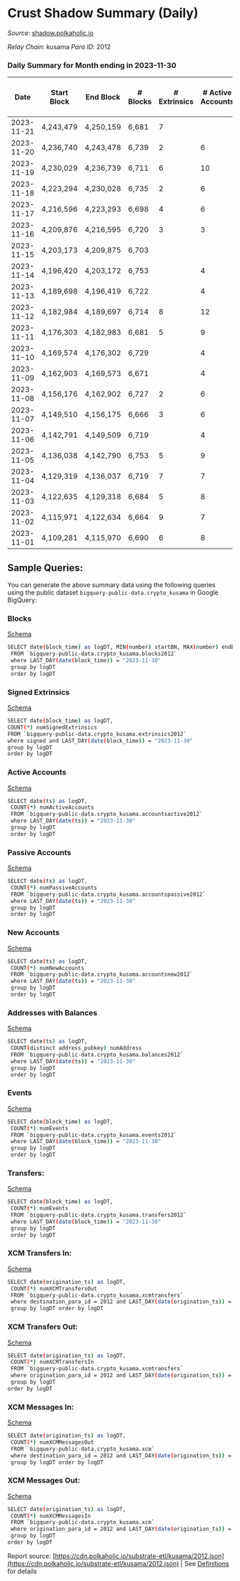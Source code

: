 # Crust Shadow Summary (Daily)

_Source_: [shadow.polkaholic.io](https://shadow.polkaholic.io)

*Relay Chain*: kusama
*Para ID*: 2012



### Daily Summary for Month ending in 2023-11-30


| Date    | Start Block | End Block | # Blocks | # Extrinsics | # Active Accounts | # Passive Accounts | # New Accounts | # Addresses | # Events  | # Transfers ($USD) | # XCM Transfers In ($USD) | # XCM Transfers Out ($USD) | # XCM In | # XCM Out | Issues |
|---------|-------------|-----------|----------|--------------|-------------------|--------------------|----------------|-------------|-----------|--------------------|---------------------------|----------------------------|----------|-----------|--------|
| 2023-11-21 | 4,243,479 | 4,250,159 | 6,681 | 7 |  |  |  |  | 12,670 | 6 ($353.93) |   |   |  |  |  |
| 2023-11-20 | 4,236,740 | 4,243,478 | 6,739 | 2 | 6 | 1 |  | 3,239 | 13,484 | 2 ($176.69) |   |   |  |  |  |
| 2023-11-19 | 4,230,029 | 4,236,739 | 6,711 | 6 | 10 | 2 |  | 3,239 | 13,361 | 6 ($324.92) |   | 2  | 1 | 2 |  |
| 2023-11-18 | 4,223,294 | 4,230,028 | 6,735 | 2 | 6 | 1 |  | 3,239 | 13,496 | 2 ($167.17) |   |   | 3 |  |  |
| 2023-11-17 | 4,216,596 | 4,223,293 | 6,698 | 4 | 6 | 1 |  | 3,239 | 13,434 | 4 ($221.19) |   |   | 4 |  |  |
| 2023-11-16 | 4,209,876 | 4,216,595 | 6,720 | 3 | 3 | 1 |  | 3,239 | 13,466 | 3 ($101.24) |   |   | 2 |  |  |
| 2023-11-15 | 4,203,173 | 4,209,875 | 6,703 |  |  |  |  | 3,239 | 13,408 |   |   |   |  |  |  |
| 2023-11-14 | 4,196,420 | 4,203,172 | 6,753 |  | 4 |  |  | 3,239 | 13,508 |   |   |   |  |  |  |
| 2023-11-13 | 4,189,698 | 4,196,419 | 6,722 |  | 4 |  |  | 3,239 | 13,447 |   |   |   |  |  |  |
| 2023-11-12 | 4,182,984 | 4,189,697 | 6,714 | 8 | 12 | 2 | 1 | 3,239 | 13,492 | 8 ($1,160.72) |   | 2 ($47.87) |  | 4 |  |
| 2023-11-11 | 4,176,303 | 4,182,983 | 6,681 | 5 | 9 | 1 |  | 3,239 | 13,405 | 5 ($178.74) | 1 ($561.13) | 2 ($90.19) | 1 | 2 |  |
| 2023-11-10 | 4,169,574 | 4,176,302 | 6,729 |  | 4 |  |  | 3,238 | 13,460 |   |   |   |  |  |  |
| 2023-11-09 | 4,162,903 | 4,169,573 | 6,671 |  | 4 |  |  | 3,238 | 13,344 |   |   |   |  |  |  |
| 2023-11-08 | 4,156,176 | 4,162,902 | 6,727 | 2 | 6 | 1 |  | 3,238 | 13,470 | 2 ($118.29) |   | 1 ($59.15) |  | 1 |  |
| 2023-11-07 | 4,149,510 | 4,156,175 | 6,666 | 3 | 6 | 2 | 1 | 3,238 | 13,356 | 3 ($58.16) |   |   |  |  |  |
| 2023-11-06 | 4,142,791 | 4,149,509 | 6,719 |  | 4 |  |  | 3,238 | 13,441 |   |   |   |  |  |  |
| 2023-11-05 | 4,136,038 | 4,142,790 | 6,753 | 5 | 9 | 2 | 1 | 3,238 | 13,546 | 5 ($561.43) |   | 1  |  | 3 |  |
| 2023-11-04 | 4,129,319 | 4,136,037 | 6,719 | 7 | 7 | 3 | 1 | 3,238 | 13,495 | 7 ($217.46) |   |   |  |  |  |
| 2023-11-03 | 4,122,635 | 4,129,318 | 6,684 | 5 | 8 | 3 | 1 | 3,238 | 13,407 | 5 ($1,727.40) |   |   |  |  |  |
| 2023-11-02 | 4,115,971 | 4,122,634 | 6,664 | 9 | 7 | 2 | 2 | 3,239 | 13,404 | 9 ($3,220.32) | 1 ($27.36) |   | 1 |  |  |
| 2023-11-01 | 4,109,281 | 4,115,970 | 6,690 | 6 | 8 | 2 | 1 | 3,238 | 13,425 | 5 ($130.72) | 1 ($56.96) |   | 1 |  |  |

## Sample Queries:
You can generate the above summary data using the following queries using the public dataset `bigquery-public-data.crypto_kusama` in Google BigQuery:


### Blocks 

[Schema](https://github.com/colorfulnotion/substrate-etl/blob/main/schema/blocks.json)

```bash
SELECT date(block_time) as logDT, MIN(number) startBN, MAX(number) endBN, COUNT(*) numBlocks 
 FROM `bigquery-public-data.crypto_kusama.blocks2012`  
 where LAST_DAY(date(block_time)) = "2023-11-30" 
 group by logDT 
 order by logDT
```

### Signed Extrinsics 

[Schema](https://github.com/colorfulnotion/substrate-etl/blob/main/schema/extrinsics.json)

```bash
SELECT date(block_time) as logDT, 
COUNT(*) numSignedExtrinsics 
FROM `bigquery-public-data.crypto_kusama.extrinsics2012`  
where signed and LAST_DAY(date(block_time)) = "2023-11-30" 
group by logDT 
order by logDT
```

### Active Accounts 

[Schema](https://github.com/colorfulnotion/substrate-etl/blob/main/schema/accountsactive.json)

```bash
SELECT date(ts) as logDT, 
 COUNT(*) numActiveAccounts 
 FROM `bigquery-public-data.crypto_kusama.accountsactive2012` 
 where LAST_DAY(date(ts)) = "2023-11-30" 
 group by logDT 
 order by logDT
```

### Passive Accounts 

[Schema](https://github.com/colorfulnotion/substrate-etl/blob/main/schema/accountspassive.json)

```bash
SELECT date(ts) as logDT, 
 COUNT(*) numPassiveAccounts 
 FROM `bigquery-public-data.crypto_kusama.accountspassive2012` 
 where LAST_DAY(date(ts)) = "2023-11-30" 
 group by logDT 
 order by logDT
```

### New Accounts 

[Schema](https://github.com/colorfulnotion/substrate-etl/blob/main/schema/accountsnew.json)

```bash
SELECT date(ts) as logDT, 
 COUNT(*) numNewAccounts 
 FROM `bigquery-public-data.crypto_kusama.accountsnew2012` 
 where LAST_DAY(date(ts)) = "2023-11-30" 
 group by logDT
 order by logDT
```

### Addresses with Balances 

[Schema](https://github.com/colorfulnotion/substrate-etl/blob/main/schema/balances.json)

```bash
SELECT date(ts) as logDT,
 COUNT(distinct address_pubkey) numAddress 
 FROM `bigquery-public-data.crypto_kusama.balances2012` 
 where LAST_DAY(date(ts)) = "2023-11-30" 
 group by logDT 
 order by logDT
```

### Events 

[Schema](https://github.com/colorfulnotion/substrate-etl/blob/main/schema/events.json)

```bash
SELECT date(block_time) as logDT, 
 COUNT(*) numEvents 
 FROM `bigquery-public-data.crypto_kusama.events2012` 
 where LAST_DAY(date(block_time)) = "2023-11-30" 
 group by logDT 
 order by logDT
```

### Transfers:

[Schema](https://github.com/colorfulnotion/substrate-etl/blob/main/schema/transfers.json)

```bash
SELECT date(block_time) as logDT, 
 COUNT(*) numEvents 
 FROM `bigquery-public-data.crypto_kusama.transfers2012` 
 where LAST_DAY(date(block_time)) = "2023-11-30" 
 group by logDT 
 order by logDT
```

### XCM Transfers In: 

[Schema](https://github.com/colorfulnotion/substrate-etl/blob/main/schema/xcmtransfers.json)

```bash
SELECT date(origination_ts) as logDT, 
 COUNT(*) numXCMTransfersOut 
 FROM `bigquery-public-data.crypto_kusama.xcmtransfers` 
 where destination_para_id = 2012 and LAST_DAY(date(origination_ts)) = "2023-11-30" 
 group by logDT order by logDT
```

### XCM Transfers Out: 

[Schema](https://github.com/colorfulnotion/substrate-etl/blob/main/schema/xcmtransfers.json)

```bash
SELECT date(origination_ts) as logDT, 
 COUNT(*) numXCMTransfersIn 
 FROM `bigquery-public-data.crypto_kusama.xcmtransfers` 
 where origination_para_id = 2012 and LAST_DAY(date(origination_ts)) = "2023-11-30" 
 group by logDT 
order by logDT
```

### XCM Messages In: 

[Schema](https://github.com/colorfulnotion/substrate-etl/blob/main/schema/xcm.json)

```bash
SELECT date(origination_ts) as logDT, 
 COUNT(*) numXCMMessagesOut 
 FROM `bigquery-public-data.crypto_kusama.xcm` 
 where destination_para_id = 2012 and LAST_DAY(date(origination_ts)) = "2023-11-30" 
 group by logDT order by logDT
```

### XCM Messages Out: 

[Schema](https://github.com/colorfulnotion/substrate-etl/blob/main/schema/xcm.json)

```bash
SELECT date(origination_ts) as logDT, 
 COUNT(*) numXCMMessagesIn 
 FROM `bigquery-public-data.crypto_kusama.xcm` 
 where origination_para_id = 2012 and LAST_DAY(date(origination_ts)) = "2023-11-30" 
 group by logDT 
order by logDT
```


Report source: [https://cdn.polkaholic.io/substrate-etl/kusama/2012.json](https://cdn.polkaholic.io/substrate-etl/kusama/2012.json) | See [Definitions](/DEFINITIONS.md) for details
